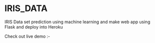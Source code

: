 # IRIS_DATA
IRIS Data set prediction using machine learning and make web app using Flask and deploy into Heroku

Check out live demo :- 
